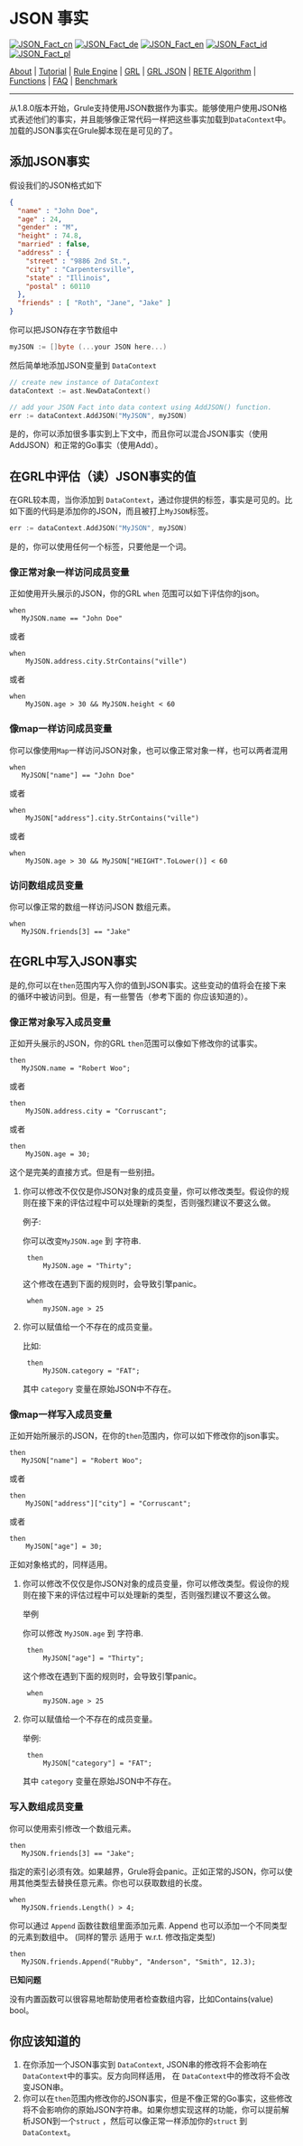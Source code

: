 # JSON 事实

[![JSON_Fact_cn](https://github.com/yammadev/flag-icons/blob/master/png/CN.png?raw=true)](../cn/JSON_Fact_cn.md)
[![JSON_Fact_de](https://github.com/yammadev/flag-icons/blob/master/png/DE.png?raw=true)](../de/JSON_Fact_de.md)
[![JSON_Fact_en](https://github.com/yammadev/flag-icons/blob/master/png/GB.png?raw=true)](../en/JSON_Fact_en.md)
[![JSON_Fact_id](https://github.com/yammadev/flag-icons/blob/master/png/ID.png?raw=true)](../id/JSON_Fact_id.md)
[![JSON_Fact_pl](https://github.com/yammadev/flag-icons/blob/master/png/PL.png?raw=true)](../pl/JSON_Fact_pl.md)

[About](About_cn.md) | [Tutorial](Tutorial_cn.md) | [Rule Engine](RuleEngine_cn.md) | [GRL](GRL_cn.md) | [GRL JSON](GRL_JSON_cn.md) | [RETE Algorithm](RETE_cn.md) | [Functions](Function_cn.md) | [FAQ](JSON_Fact_cn.md) | [Benchmark](Benchmarking_cn.md)

---

 从1.8.0版本开始，Grule支持使用JSON数据作为事实。能够使用户使用JSON格式表述他们的事实，并且能够像正常代码一样把这些事实加载到`DataContext`中。加载的JSON事实在Grule脚本现在是可见的了。

## 添加JSON事实

假设我们的JSON格式如下

```json
{
  "name" : "John Doe",
  "age" : 24,
  "gender" : "M",
  "height" : 74.8,
  "married" : false,
  "address" : {
    "street" : "9886 2nd St.",
    "city" : "Carpentersville",
    "state" : "Illinois",
    "postal" : 60110
  },
  "friends" : [ "Roth", "Jane", "Jake" ]
}
```

你可以把JSON存在字节数组中

```go
myJSON := []byte (...your JSON here...)
```

然后简单地添加JSON变量到 `DataContext`

```go
// create new instance of DataContext
dataContext := ast.NewDataContext()

// add your JSON Fact into data context using AddJSON() function.
err := dataContext.AddJSON("MyJSON", myJSON)
```

是的，你可以添加很多事实到上下文中，而且你可以混合JSON事实（使用AddJSON）和正常的Go事实（使用Add）。

## 在GRL中评估（读）JSON事实的值

在GRL较本周，当你添加到 `DataContext`，通过你提供的标签，事实是可见的。比如下面的代码是添加你的JSON，而且被打上`MyJSON`标签。

 ```go
err := dataContext.AddJSON("MyJSON", myJSON)
 ```

是的，你可以使用任何一个标签，只要他是一个词。

### 像正常对象一样访问成员变量

正如使用开头展示的JSON，你的GRL `when` 范围可以如下评估你的json。

 ```text
when
    MyJSON.name == "John Doe"
 ```

或者 

```text
when
    MyJSON.address.city.StrContains("ville")
```

或者

```text
when
    MyJSON.age > 30 && MyJSON.height < 60
```

### 像map一样访问成员变量

你可以像使用`Map`一样访问JSON对象，也可以像正常对象一样，也可以两者混用

 ```text
when
    MyJSON["name"] == "John Doe"
 ```

或者

```text
when
    MyJSON["address"].city.StrContains("ville")
```

或者

```text
when
    MyJSON.age > 30 && MyJSON["HEIGHT".ToLower()] < 60
```

### 访问数组成员变量

你可以像正常的数组一样访问JSON 数组元素。

 ```text
when
    MyJSON.friends[3] == "Jake"
 ```

## 在GRL中写入JSON事实

是的,你可以在`then`范围内写入你的值到JSON事实。这些变动的值将会在接下来的循环中被访问到。但是，有一些警告（参考下面的 你应该知道的）。 

### 像正常对象写入成员变量

正如开头展示的JSON，你的GRL `then`范围可以像如下修改你的试事实。

 ```text
then
    MyJSON.name = "Robert Woo";
 ```

或者

```text
then
    MyJSON.address.city = "Corruscant";
```

或者

```text
then
    MyJSON.age = 30;
```

这个是完美的直接方式。但是有一些别扭。

1. 你可以修改不仅仅是你JSON对象的成员变量，你可以修改类型。假设你的规则在接下来的评估过程中可以处理新的类型，否则强烈建议不要这么做。
   
   例子:
   
   你可以改变`MyJSON.age` 到 字符串.
   
   ```text
    then
        MyJSON.age = "Thirty";
   ```
   
   这个修改在遇到下面的规则时，会导致引擎panic。
   
   ```text
    when
        myJSON.age > 25
   ```
   
2. 你可以赋值给一个不存在的成员变量。

   比如:
   
      ```text
       then
           MyJSON.category = "FAT";
      ```

    其中  `category` 变量在原始JSON中不存在。
   
### 像map一样写入成员变量

正如开始所展示的JSON，在你的`then`范围内，你可以如下修改你的json事实。

 ```text
then
    MyJSON["name"] = "Robert Woo";
 ```

或者 

```text
then
    MyJSON["address"]["city"] = "Corruscant";
```

或者

```text
then
    MyJSON["age"] = 30;
```

正如对象格式的，同样适用。

1. 你可以修改不仅仅是你JSON对象的成员变量，你可以修改类型。假设你的规则在接下来的评估过程中可以处理新的类型，否则强烈建议不要这么做。
   
   举例
   
   你可以修改 `MyJSON.age` 到 字符串.
   
   ```text
    then
        MyJSON["age"] = "Thirty";
   ```
   
   这个修改在遇到下面的规则时，会导致引擎panic。
   
   ```text
    when
        myJSON.age > 25
   ```
   
2. 你可以赋值给一个不存在的成员变量。

   举例:
   
      ```text
       then
           MyJSON["category"] = "FAT";
      ```

   其中  `category` 变量在原始JSON中不存在。

### 写入数组成员变量

你可以使用索引修改一个数组元素。

```text
then
   MyJSON.friends[3] == "Jake";
```

指定的索引必须有效。如果越界，Grule将会panic。正如正常的JSON，你可以使用其他类型去替换任意元素。你也可以获取数组的长度。

```text
when
   MyJSON.friends.Length() > 4;
```

你可以通过 `Append` 函数往数组里面添加元素.  Append 也可以添加一个不同类型的元素到数组中。 (同样的警示 适用于 w.r.t. 修改指定类型)

```text
then
   MyJSON.friends.Append("Rubby", "Anderson", "Smith", 12.3);
```

**已知问题**

没有内置函数可以很容易地帮助使用者检查数组内容，比如Contains(value) bool。

## 你应该知道的

1. 在你添加一个JSON事实到 `DataContext`, JSON串的修改将不会影响在 `DataContext`中的事实。反方向同样适用， 在 `DataContext`中的修改将不会改变JSON串。
2. 你可以在`then`范围内修改你的JSON事实，但是不像正常的Go事实，这些修改将不会影响你的原始JSON字符串。如果你想实现这样的功能，你可以提前解析JSON到一个`struct` ，然后可以像正常一样添加你的`struct` 到`DataContext`。

